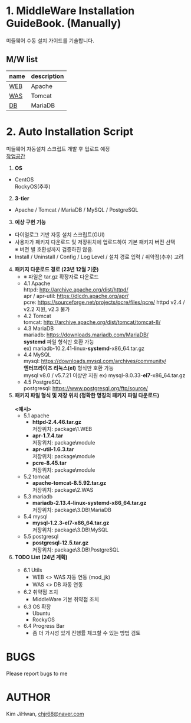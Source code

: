 # 1. MiddleWare Installation GuideBook. (Manually)
미들웨어 수동 설치 가이드를 기술합니다.

## M/W list
|name |description |
|---|---|
|[WEB](https://github.com/chjr68/MiddleWare/tree/main/1.WEB) |Apache |
|[WAS](https://github.com/chjr68/MiddleWare/tree/master/2.WAS) |Tomcat |
|[DB](https://github.com/chjr68/MiddleWare/tree/master/3.DB) |MariaDB |

# 2. Auto Installation Script
미들웨어 자동설치 스크립트 개발 후 업로드 예정 <br>
[작업공간](https://github.com/chjr68/MiddleWare/tree/master/Auto_Installation_MW/InstallMW)

1. <strong>OS</strong> 
- CentOS <br>
RockyOS(추후)
2. <strong>3-tier</strong>
- Apache / Tomcat / MariaDB / MySQL / PostgreSQL
3. <strong>예상 구현 기능</strong>
- 다이얼로그 기반 자동 설치 스크립트(GUI)
- 사용자가 패키지 다운로드 및 저장위치에 업로드하여 기본 패키지 버전 선택 <br>
※ 버전 별 호환성까지 검증하진 않음.
- Install / Uninstall / Config / Log Level / 설치 경로 입력 / 취약점(추후) 고려
4. <strong>패키지 다운로드 경로 (23년 12월 기준)</strong>
    * ※ 파일은 tar.gz 확장자로 다운로드
    * 4.1 Apache <br>
    httpd: http://archive.apache.org/dist/httpd/ <br>
    apr / apr-util: https://dlcdn.apache.org/apr/ <br>
    pcre: https://sourceforge.net/projects/pcre/files/pcre/
    httpd v2.4 / v2.2 지원, v2.3 불가
    * 4.2 Tomcat <br>
    tomcat: http://archive.apache.org/dist/tomcat/tomcat-8/
    * 4.3 MariaDB <br>
    mariadb: https://downloads.mariadb.com/MariaDB/ <br>
    <strong>systemd</strong> 파일 형식만 호환 가능 <br>
    ex) mariadb-10.2.41-linux-<strong>systemd</strong>-x86_64.tar.gz
    * 4.4 MySQL <br>
    mysql: https://downloads.mysql.com/archives/community/ <br>
    <strong>엔터프라이즈 리눅스(el)</strong> 형식만 호환 가능 <br>
    mysql v8.0 / v5.7.21 이상만 지원
    ex) mysql-8.0.33-<strong>el7</strong>-x86_64.tar.gz
    * 4.5 PostgreSQL <br>
    postgresql: https://www.postgresql.org/ftp/source/
5. <strong>패키지 파일 형식 및 저장 위치 (정확한 명칭의 패키지 파일 다운로드)</strong> <br><br>
<strong><예시></strong>
    * 5.1 apache
      * <strong>httpd-2.4.46.tar.gz</strong><br>
      저장위치: package\1.WEB
      * <strong>apr-1.7.4.tar</strong><br>
      저장위치: package\module
      * <strong>apr-util-1.6.3.tar</strong><br>
      저장위치: package\module
      * <strong>pcre-8.45.tar</strong><br>
      저장위치: package\module
    * 5.2 tomcat<br>
      * <strong>apache-tomcat-8.5.92.tar.gz</strong><br>
      저장위치: package\2.WAS      
    * 5.3 mariadb<br>
      * <strong>mariadb-2.13.4-linux-systemd-x86_64.tar.gz</strong><br>
      저장위치: package\3.DB\MariaDB
    * 5.4 mysql<br>
      * <strong>mysql-1.2.3-el7-x86_64.tar.gz</strong><br>
      저장위치: package\3.DB\MySQL
    * 5.5 postgresql<br>
      * <strong>postgresql-12.5.tar.gz</strong><br>
      저장위치: package\3.DB\PostgreSQL
6. <strong>TODO List (24년 계획)</strong> <br><br>
    * 6.1 Utils
      * WEB <> WAS 자동 연동 (mod_jk)
      * WAS <> DB 자동 연동
    * 6.2 취약점 조치
      * MiddleWare 기본 취약점 조치
    * 6.3 OS 확장
      * Ubuntu
      * RockyOS  
    * 6.4 Progress Bar
      * 좀 더 가시성 있게 진행률 체크할 수 있는 방법 검토
# BUGS
Please report bugs to me

# AUTHOR

Kim JiHwan, <chjr68@naver.com>

